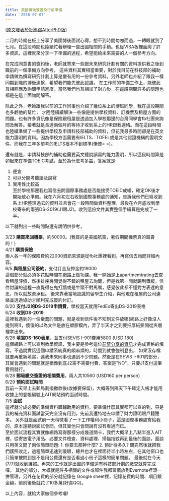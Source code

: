 ```yaml
---
title: 美國博後簽證及行前準備
date: '2016-07-07'
---
```


[(原文發表於批踢踢AfterPhD版)](https://www.ptt.cc/bbs/AfterPhD/M.1455767557.A.39A.html)

二月的時候在板上分享了美國博後面試心得，想不到時間匆匆而過，一轉眼就到了七月。在這段時間也陸續忙著辦理一些出國相關的手續。也從VISA板裡面爬了許多資訊，這裡就來分享一下準備的過程，希望能給未來需要的人一個參考方向。

在完成同意書的簽約後，老師就寄來一些跟未來研究計劃有關的資料提供我之後到職前的一個準備方向參考， 這些資料其實相當重要，對於我目前在科技部的補助申請做為撰寫研究計劃上算是蠻有用的一份參考資料。另外老師也介紹了跟我一樣同期到職的博後連繫，希望我們能先彼此認識， 在工作前的準備工作上，能彼此互相照應及詢問申請進度，當然我們也互相加了對方fb，在這段期間許多的問題也都是在這上面詢問解答。

除此之外，老師跟我以前的工作同事也介紹了幾位系上的博班同學，我在這段期間也多虧他的幫忙， 才陸陸續續解決一些像是提供學校資料、訂機票及租屋方面的問題。也有許多資訊像是保險跟租屋是透過加入學校那邊的台灣同學會fb社團來詢問及解答。接著就是長達兩個月的等待才收到系上的HR跟我連絡。而在這段時間也陸續準備了一些提供學校及申請科技部補助的資料，但花我最多時間卻是在英文能力證明的資料。因為學校方面需要有IELTS、TOFEL或是其他認證機構的證明文件，而我在三年多前考的IELTS根本不到標準(慚愧= =)。

還有就是，申請科技部的補助也需要英文聽說讀寫的能力證明，所以這段時間算是卯起來在準備TOEIC考試。至於為什麼考多益，答案就是:   
1. 便宜  
2. 可以分開考聽讀及說寫   
3. 實用性比較高   
至於學校那邊我也寫信去問國際事務處是否能接受TOEIC成績，確定OK後才開始放心準備。我在六月初左右收到國際事務處的通知，告訴我他們已經收到系上HR整理過去的資料並且會花一段時間做資料整理，最後在六月底收到學校寄來的兩張DS-2019(J1跟J2)。收到這份文件其實整個手續算是完成了一半。 

以下就列出一些時間點還有說明供參考，

3/23 **購買來回機票**，約50000。(我買的是美國航空，暑假期間機票真的超貴的！)  
4/21 **購買保險**  
兩人各一年的保險費約22000資訊來源是從fb社團裡看到，再寫信去詢問詳細內容。   
6/5 **與租屋公司簽約**，支付訂金及押金約19000  
這個部分就必須多花點時間在網路上做功課。我一開始是上apartmemtrating去查看租屋評價，然後排序幾間覺得不錯的租屋去詢問，但是找第一間就踢到鐵板，信件討論的過程一直覺得在鬼打牆或是牛頭不對馬嘴，感覺彼此都不懂對方表達的意思，所以就放棄承租。 後來靠著當地認識的留學生介紹，與他現在租屋的公司連絡並透過協助才順利完成簽約付訂。   
6/20 **支付J2的DS-2019申請費**，學校當天就用FedEx寄出DS-2019表格   
6/24 **收到DS-2019**  
這裡我遇到的一個蠻蠢的問題，就是收到信件後不知到文件放哪(網路上好像沒人提到啊!)，傻傻的以為文件是放在塑膠模內，弄了半天才之到要把厚紙撕開從夾層裡拿出來。   
6/26 **填寫DS-160表單**，並支付SEVIS I-901費用5800 (USD 180)  
這個網路上可以查到教學資訊，我主要是參考這位[前輩分享的資訊](http://www.findlifevalue.com/archives/7343)才完成表格的填寫，不過說實話這個申請系統真的頗麻煩的，時間到就會強制登出， 如果沒存檔就要再重新填寫，連我未來同事也遇到不少問題。然後是在SEVIS I-901的部分，其實會遇到的問題就是猶豫到底J2需不需要付費，答案是"NO"，只要J1支付這筆費用就行。   
6/28 **郵局繳交簽證的相關費用**，兩人共10560 (USD160 per person)  
6/29 **預約面試時間**  
我前一天早上去郵局劃撥繳款後(收據要保留)，大概等到隔天下午確定入帳才能用收據上的登帳編號上AIT網站預約面試時間。  
7/5 **面試**   
這裡就分成必要的準備資料跟輔助用的資料，要準備什麼其實都可以查的到，只是我的補充資料面試當天完全沒有用到，先前我還特地去申請了財力證明跟戶籍謄本。 另外就是面試前一天稍微看了一下工作權利小冊子，這是國際事務處寄給我的，原本還聽說面試會問，但其實他只會問說有沒有看過而已。  
至於面試流程其實就像網路寫得那樣分成幾道關卡，我們大概早上八點半進入AIT裡，從寄放電子用品、必要文件檢查、資料處理、掃描指紋再到最後的面談，面談只用英文問了兩個簡單問題: 1. 你要去那幹什麼? 2. 預計待多久? 
問完然後就把我們護照收走，過程簡單迅速到傻眼，總共也才在裡面待半小時左右，在其他窗口也只簡單被問到是不是用公費還有是否看過小冊子這樣的簡單問題。 最後就在今天(7/7)就收到護照。再來的工作就是出國的準備還有科技部計劃的繳交就算完成囉。 其他的部分，大概就是許多相關的文件或郵件我都習慣放到Evernote裡頭一併管理，另外在花費的部分就記錄在 Google sheet裡，記錄花費的時間、項目跟金額，前前後後就花了10多萬(好貴QQ)。

以上內容，就給大家做個參考囉! 